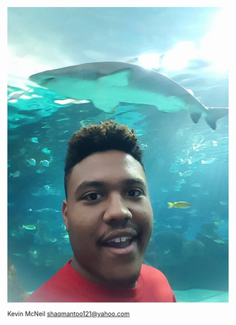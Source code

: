 ![Screenshot](13529203_1063945863683025_5616695730287963385_n.jpg)




Kevin McNeil 
shaqmantoo121@yahoo.com
